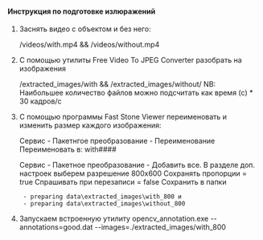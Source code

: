 #### Инструкция по подготовке излюражений

1. Заснять видео с объектом и без него:

	/videos/with.mp4 && /videos/without.mp4
	
2. С помощью утилиты Free Video To JPEG Converter разобрать на изображения

	/extracted_images/with && /extracted_images/without/
	NB: Наибольшее количество файлов можно подсчитать как время (с) * 30 кадров/с
	
3. С помощью программы Fast Stone Viewer переименовать и изменить размер каждого изображения:

	Сервис - Пакетнгое преобразование - Переименование
	Переименовать в: with####

	Сервис - Пакетное преобразование - Добавить все. 
	В разделе доп. настроек выберем разрешение 800х600
	Сохранять пропорции = true
	Спрашивать при перезаписи = false
	Сохранить в папки 
	
		- preparing data\extracted_images\with_800 и 
		- preparing data\extracted_images\without_800
	
4. Запускаем встроенную утилиту
		opencv_annotation.exe --annotations=good.dat --images=./extracted_images/with_800